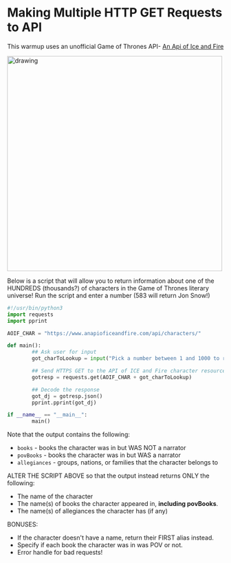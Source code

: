 # Making Multiple HTTP GET Requests to API

This warmup uses an unofficial Game of Thrones API- [An Api of Ice and Fire](https://www.anapioficeandfire.com)

<img src="https://cdn-media-1.freecodecamp.org/images/1*zWAQiGmSUNnBMl6D12xi7A.jpeg" alt="drawing" width="500"/>

Below is a script that will allow you to return information about one of the HUNDREDS (thousands?) of characters in the Game of Thrones literary universe! Run the script and enter a number (583 will return Jon Snow!)

```python
#!/usr/bin/python3
import requests
import pprint

AOIF_CHAR = "https://www.anapioficeandfire.com/api/characters/"

def main():
        ## Ask user for input
        got_charToLookup = input("Pick a number between 1 and 1000 to return info on a GoT character! " )

        ## Send HTTPS GET to the API of ICE and Fire character resource
        gotresp = requests.get(AOIF_CHAR + got_charToLookup)

        ## Decode the response
        got_dj = gotresp.json()
        pprint.pprint(got_dj)

if __name__ == "__main__":
        main()
```

Note that the output contains the following:

- `books` - books the character was in but WAS NOT a narrator
- `povBooks` - books the character was in but WAS a narrator
- `allegiances` - groups, nations, or families that the character belongs to

ALTER THE SCRIPT ABOVE so that the output instead returns ONLY the following:

- The name of the character
- The name(s) of books the character appeared in, **including povBooks**.
- The name(s) of allegiances the character has (if any)

BONUSES:
- If the character doesn't have a name, return their FIRST alias instead.
- Specify if each book the character was in was POV or not.
- Error handle for bad requests!
